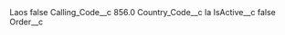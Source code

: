 <?xml version="1.0" encoding="UTF-8"?>
<CustomMetadata xmlns="http://soap.sforce.com/2006/04/metadata" xmlns:xsi="http://www.w3.org/2001/XMLSchema-instance" xmlns:xsd="http://www.w3.org/2001/XMLSchema">
    <label>Laos</label>
    <protected>false</protected>
    <values>
        <field>Calling_Code__c</field>
        <value xsi:type="xsd:double">856.0</value>
    </values>
    <values>
        <field>Country_Code__c</field>
        <value xsi:type="xsd:string">la</value>
    </values>
    <values>
        <field>IsActive__c</field>
        <value xsi:type="xsd:boolean">false</value>
    </values>
    <values>
        <field>Order__c</field>
        <value xsi:nil="true"/>
    </values>
</CustomMetadata>

